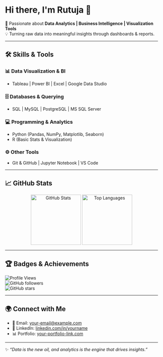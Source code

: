 # Hi there, I'm Rutuja 👋  

🚀 Passionate about **Data Analytics | Business Intelligence | Visualization Tools**  
💡 Turning raw data into meaningful insights through dashboards & reports.  

---

## 🛠️ Skills & Tools  

### 📊 Data Visualization & BI  
- Tableau | Power BI | Excel | Google Data Studio  

### 🗄️ Databases & Querying  
- SQL | MySQL | PostgreSQL | MS SQL Server  

### 💻 Programming & Analytics  
- Python (Pandas, NumPy, Matplotlib, Seaborn)  
- R (Basic Stats & Visualization)  

### ⚙️ Other Tools  
- Git & GitHub | Jupyter Notebook | VS Code  

---

## 📈 GitHub Stats  

<p align="center">
  <img src="https://github-readme-stats.vercel.app/api?username=YOUR_USERNAME&show_icons=true&theme=tokyonight" alt="GitHub Stats" height="165"/>
  <img src="https://github-readme-stats.vercel.app/api/top-langs/?username=YOUR_USERNAME&layout=compact&theme=tokyonight" alt="Top Languages" height="165"/>
</p>

---

## 🏆 Badges & Achievements  

![Profile Views](https://komarev.com/ghpvc/?username=YOUR_USERNAME&color=blue)  
![GitHub followers](https://img.shields.io/github/followers/YOUR_USERNAME?style=social)  
![GitHub stars](https://img.shields.io/github/stars/YOUR_USERNAME?style=social)  

---

## 🌍 Connect with Me  

- 📧 Email: your-email@example.com  
- 💼 LinkedIn: [linkedin.com/in/yourname](https://linkedin.com/in/yourname)  
- 📊 Portfolio: [your-portfolio-link.com](https://your-portfolio-link.com)  

---

✨ _“Data is the new oil, and analytics is the engine that drives insights.”_

